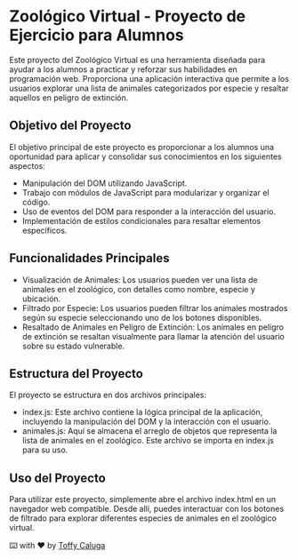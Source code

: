 # Zoológico Virtual - Proyecto de Ejercicio para Alumnos

Este proyecto del Zoológico Virtual es una herramienta diseñada para ayudar a los alumnos a practicar y reforzar sus habilidades en programación web. Proporciona una aplicación interactiva que permite a los usuarios explorar una lista de animales categorizados por especie y resaltar aquellos en peligro de extinción.

## Objetivo del Proyecto

El objetivo principal de este proyecto es proporcionar a los alumnos una oportunidad para aplicar y consolidar sus conocimientos en los siguientes aspectos:

- Manipulación del DOM utilizando JavaScript.
- Trabajo con módulos de JavaScript para modularizar y organizar el código.
- Uso de eventos del DOM para responder a la interacción del usuario.
- Implementación de estilos condicionales para resaltar elementos específicos.

## Funcionalidades Principales

- Visualización de Animales: Los usuarios pueden ver una lista de animales en el zoológico, con detalles como nombre, especie y ubicación.
- Filtrado por Especie: Los usuarios pueden filtrar los animales mostrados según su especie seleccionando uno de los botones disponibles.
- Resaltado de Animales en Peligro de Extinción: Los animales en peligro de extinción se resaltan visualmente para llamar la atención del usuario sobre su estado vulnerable.
##  Estructura del Proyecto
El proyecto se estructura en dos archivos principales:

- index.js: Este archivo contiene la lógica principal de la aplicación, incluyendo la manipulación del DOM y la interacción con el usuario.
- animales.js: Aquí se almacena el arreglo de objetos que representa la lista de animales en el zoológico. Este archivo se importa en index.js para su uso.

## Uso del Proyecto
Para utilizar este proyecto, simplemente abre el archivo index.html en un navegador web compatible. Desde allí, puedes interactuar con los botones de filtrado para explorar diferentes especies de animales en el zoológico virtual.

⌨️ with ❤️ by [Toffy Caluga](http://github.com/toffycaluga)
